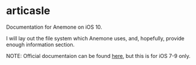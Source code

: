 # articasle

Documentation for Anemone on iOS 10.

I will lay out the file system which Anemone uses, and, hopefully, provide enough information section.


NOTE: Official documentaion can be found [here](https://github.com/AnemoneTeam/Anemone/wiki), but this is for iOS 7-9 only.